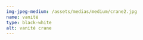 ```yaml
---
img-jpeg-medium: /assets/medias/medium/crane2.jpg
name: vanité
type: black-white
alt: vanité crane
---
```

